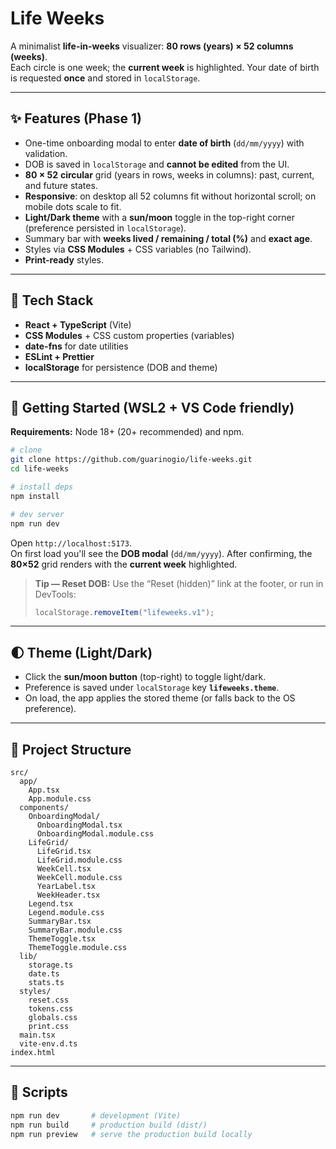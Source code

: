 # Life Weeks

A minimalist **life-in-weeks** visualizer: **80 rows (years) × 52 columns (weeks)**.  
Each circle is one week; the **current week** is highlighted. Your date of birth is requested **once** and stored in `localStorage`.

---

## ✨ Features (Phase 1)

- One-time onboarding modal to enter **date of birth** (`dd/mm/yyyy`) with validation.
- DOB is saved in `localStorage` and **cannot be edited** from the UI.
- **80 × 52** **circular** grid (years in rows, weeks in columns): past, current, and future states.
- **Responsive**: on desktop all 52 columns fit without horizontal scroll; on mobile dots scale to fit.
- **Light/Dark theme** with a **sun/moon** toggle in the top-right corner (preference persisted in `localStorage`).
- Summary bar with **weeks lived / remaining / total (%)** and **exact age**.
- Styles via **CSS Modules** + CSS variables (no Tailwind).
- **Print-ready** styles.

---

## 🧰 Tech Stack

- **React + TypeScript** (Vite)
- **CSS Modules** + CSS custom properties (variables)
- **date-fns** for date utilities
- **ESLint + Prettier**
- **localStorage** for persistence (DOB and theme)

---

## 🚀 Getting Started (WSL2 + VS Code friendly)

**Requirements:** Node 18+ (20+ recommended) and npm.

```bash
# clone
git clone https://github.com/guarinogio/life-weeks.git
cd life-weeks

# install deps
npm install

# dev server
npm run dev
```

Open `http://localhost:5173`.  
On first load you'll see the **DOB modal** (`dd/mm/yyyy`). After confirming, the **80×52** grid renders with the **current week** highlighted.

> **Tip — Reset DOB:** Use the “Reset (hidden)” link at the footer, or run in DevTools:
>
> ```js
> localStorage.removeItem("lifeweeks.v1");
> ```

---

## 🌓 Theme (Light/Dark)

- Click the **sun/moon button** (top-right) to toggle light/dark.
- Preference is saved under `localStorage` key **`lifeweeks.theme`**.
- On load, the app applies the stored theme (or falls back to the OS preference).

---

## 📁 Project Structure

```
src/
  app/
    App.tsx
    App.module.css
  components/
    OnboardingModal/
      OnboardingModal.tsx
      OnboardingModal.module.css
    LifeGrid/
      LifeGrid.tsx
      LifeGrid.module.css
      WeekCell.tsx
      WeekCell.module.css
      YearLabel.tsx
      WeekHeader.tsx
    Legend.tsx
    Legend.module.css
    SummaryBar.tsx
    SummaryBar.module.css
    ThemeToggle.tsx
    ThemeToggle.module.css
  lib/
    storage.ts
    date.ts
    stats.ts
  styles/
    reset.css
    tokens.css
    globals.css
    print.css
  main.tsx
  vite-env.d.ts
index.html
```

---

## 🔧 Scripts

```bash
npm run dev       # development (Vite)
npm run build     # production build (dist/)
npm run preview   # serve the production build locally
```
